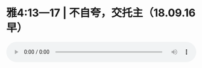 # 雅4:13—17 | 不自夸，交托主（18.09.16早）

<audio style="width: 100%;" preload="false" controls controlslist="nodownload"><source src="http://file.simai.life/audio/mp3/old/26519.mp3" type="audio/mpeg">Your browser does not support the audio element.</audio>


